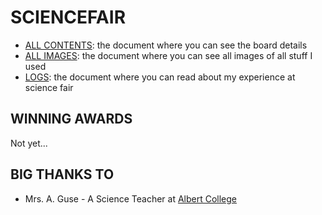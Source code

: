 # SCIENCEFAIR

- [ALL CONTENTS](./CONTENT.md): the document where you can see the board details
- [ALL IMAGES](../../images/sciencefair): the document where you can see all images of all stuff I used
- [LOGS](./LOGS.md): the document where you can read about my experience at science fair

## WINNING AWARDS

Not yet...

## BIG THANKS TO

- Mrs. A. Guse - A Science Teacher at [Albert College](https://albertcollege.ca)
